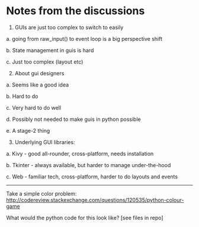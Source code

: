 # Notes from the discussions

1. GUIs are just too complex to switch to easily
    
  a. going from raw_input() to event loop is a big perspective shift
  
  b. State management in guis is hard
  
  c. Just too complex (layout etc)
  
2. About gui designers

  a. Seems like a good idea
  
  b. Hard to do
  
  c. Very hard to do well
  
  d. Possibly not needed to make guis in python possible
  
  e. A stage-2 thing
  
3. Underlying GUI libraries:

  a. Kivy - good all-rounder, cross-platform, needs installation
  
  b. Tkinter - always available, but harder to manage under-the-hood
  
  c. Web - familiar tech, cross-platform, harder to do layouts and events
  
---


Take a simple color problem:  http://codereview.stackexchange.com/questions/120535/python-colour-game 

What would the python code for this look like?  [see files in repo]
